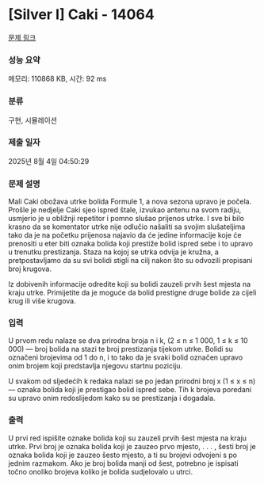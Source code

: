 # [Silver I] Caki - 14064 

[문제 링크](https://www.acmicpc.net/problem/14064) 

### 성능 요약

메모리: 110868 KB, 시간: 92 ms

### 분류

구현, 시뮬레이션

### 제출 일자

2025년 8월 4일 04:50:29

### 문제 설명

<p>Mali Caki obožava utrke bolida Formule 1, a nova sezona upravo je počela. Prošle je nedjelje Caki sjeo ispred štale, izvukao antenu na svom radiju, usmjerio je u obližnji repetitor i pomno slušao prijenos utrke. I sve bi bilo krasno da se komentator utrke nije odlučio našaliti sa svojim slušateljima tako da je na početku prijenosa najavio da će jedine informacije koje će prenositi u eter biti oznaka bolida koji prestiže bolid ispred sebe i to upravo u trenutku prestizanja. Staza na kojoj se utrka odvija je kružna, a pretpostavljamo da su svi bolidi stigli na cilj nakon što su odvozili propisani broj krugova.</p>

<p>Iz dobivenih informacije odredite koji su bolidi zauzeli prvih šest mjesta na kraju utrke. Primijetite da je moguće da bolid prestigne druge bolide za cijeli krug ili više krugova.</p>

### 입력 

 <p>U prvom redu nalaze se dva prirodna broja n i k, (2 ≤ n ≤ 1 000, 1 ≤ k ≤ 10 000) — broj bolida na stazi te broj prestizanja tijekom utrke. Bolidi su označeni brojevima od 1 do n, i to tako da je svaki bolid označen upravo onim brojem koji predstavlja njegovu startnu poziciju.</p>

<p>U svakom od sljedećih k redaka nalazi se po jedan prirodni broj x (1 ≤ x ≤ n) — oznaka bolida koji je prestigao bolid ispred sebe. Tih k brojeva poredani su upravo onim redoslijedom kako su se prestizanja i dogadala.</p>

### 출력 

 <p>U prvi red ispišite oznake bolida koji su zauzeli prvih šest mjesta na kraju utrke. Prvi broj je oznaka bolida koji je zauzeo prvo mjesto, . . . , šesti broj je oznaka bolida koji je zauzeo šesto mjesto, a ti su brojevi odvojeni s po jednim razmakom. Ako je broj bolida manji od šest, potrebno je ispisati točno onoliko brojeva koliko je bolida sudjelovalo u utrci.</p>


